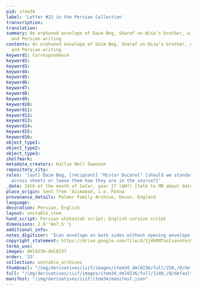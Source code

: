 ```yaml
---
pid: item34
label: 'Letter #21 in the Persian Collection'
transcription:
translation:
summary: An orphaned envelope of Daim Beg, Sharaf un-Nisa’s brother, with both English
  and Persian writing
contents: An orphaned envelope of Daim Beg, Sharaf un-Nisa’s brother, with both English
  and Persian writing
keyword1: Correspondence
keyword2:
keyword3:
keyword4:
keyword5:
keyword6:
keyword7:
keyword8:
keyword9:
keyword10:
keyword11:
keyword12:
keyword13:
keyword14:
keyword15:
keyword16:
object_type1:
object_type2:
object_type3:
shelfmark:
metadata_creators: Hallie Nell Swanson
repository_city:
roles: '[aut] Daim Beg, [recipient] "Mistar Ducarel" [should we standardise names/titles
  across sheets or leave them how they are in the source?]'
_date: 24th of the month of Safar, year 27 (AH?) [talk to MR about dates and conversions]
place_origin: Sent from ʿAzimabad, i.e. Patna
provenance_details: Palmer Family Archive, Devon, England
language:
decoration: Persian, English
layout: unstable_item
hand_script: Persian shikastah script; English cursive script
dimensions: 2.9''Wx7.5''L
additional_info:
notes_digitizer: 'Scan envelope on both sides without opening envelope. '
copyright_statement: https://drive.google.com/file/d/1jHhRMTasCxavoYer89Wn8_Xn65nL0sW0/view?usp=sharing
terms_use:
images: dml0236-dml0237
order: '33'
collection: unstable_archives
thumbnail: "/img/derivatives/iiif/images/item34_dml0236/full/250,/0/default.jpg"
full: "/img/derivatives/iiif/images/item34_dml0236/full/1140,/0/default.jpg"
manifest: "/img/derivatives/iiif/item34/manifest.json"
---
```

